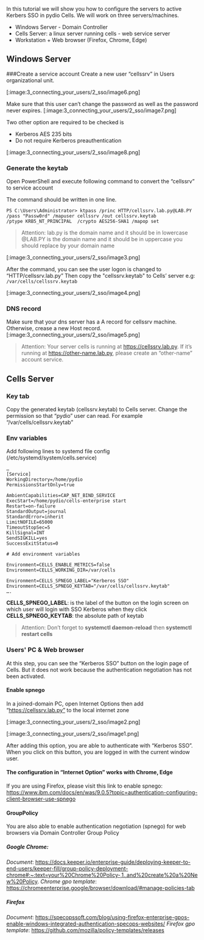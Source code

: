 In this tutorial we will show you how to configure the servers to active Kerbers SSO in pydio Cells.
We will work on three servers/machines.

- Windows Server - Domain Controller
- Cells Server: a linux server running cells - web service server
- Workstation + Web browser (Firefox, Chrome, Edge)

## Windows Server
###Create a service account
Create a new user “cellssrv” in Users organizational unit.

[:image:3_connecting_your_users/2_sso/image6.png]

Make sure that this user can’t change the password as well as the password never expires.
[:image:3_connecting_your_users/2_sso/image7.png]

Two other option are required to be checked is 
- Kerberos AES 235 bits
- Do not require Kerberos preauthentication

[:image:3_connecting_your_users/2_sso/image8.png]

### Generate the keytab
Open PowerShell and execute following command to convert the “cellssrv” to service account

The command should be written in one line.

```
PS C:\Users\Administrator> ktpass /princ HTTP/cellssrv.lab.py@LAB.PY  /pass "Passw0rd" /mapuser cellssrv /out cellssrv.keytab
/ptype KRB5_NT_PRINCIPAL  /crypto AES256-SHA1 /mapop set
```


>Attention: 
lab.py is the domain name and it should be in lowercase
@LAB.PY is the domain name and it should be in uppercase
you should replace by your domain name

[:image:3_connecting_your_users/2_sso/image3.png]

After the command, you can see the user logon is changed to “HTTP/cellssrv.lab.py”
Then copy the "cellssrv.keytab" to Cells’ server e.g: `/var/cells/cellssrv.keytab`


[:image:3_connecting_your_users/2_sso/image4.png]
### DNS record
Make sure that your dns server has a A record for cellssrv machine. Otherwise, crease a new Host record.
[:image:3_connecting_your_users/2_sso/image5.png]

>Attention: Your server cells is running at https://cellssrv.lab.py. If it’s running at https://other-name.lab.py, please create an “other-name” account service.

## Cells Server
### Key tab
Copy the generated keytab (cellssrv.keytab) to Cells server. Change the permission so that “pydio” user can read. For example “/var/cells/cellssrv.keytab”
### Env variables
Add following lines to systemd file config (/etc/systemd/system/cells.service)

```
…
[Service]
WorkingDirectory=/home/pydio
PermissionsStartOnly=true

AmbientCapabilities=CAP_NET_BIND_SERVICE
ExecStart=/home/pydio/cells-enterprise start
Restart=on-failure
StandardOutput=journal
StandardError=inherit
LimitNOFILE=65000
TimeoutStopSec=5
KillSignal=INT
SendSIGKILL=yes
SuccessExitStatus=0

# Add environment variables

Environment=CELLS_ENABLE_METRICS=false
Environment=CELLS_WORKING_DIR=/var/cells

Environment=CELLS_SPNEGO_LABEL="Kerberos SSO"
Environment=CELLS_SPNEGO_KEYTAB="/var/cells/cellssrv.keytab"
….
```

**CELLS_SPNEGO_LABEL**: is the label of the button on the login screen on which user will login with SSO Kerberos when they click
**CELLS_SPNEGO_KEYTAB**: the absolute path of keytab

>Attention: Don’t forget to **systemctl daemon-reload** then **systemctl restart cells**

### Users' PC & Web browser
At this step, you can see the “Kerberos SSO” button on the login page of Cells. But it does not work because the authentication negotiation has not been activated.
#### Enable spnego 
In a joined-domain PC, open Internet Options then add “https://cellssrv.lab.py” to the local internet zone

[:image:3_connecting_your_users/2_sso/image2.png]

[:image:3_connecting_your_users/2_sso/image1.png]

After adding this option, you are able to authenticate with “Kerberos SSO”. When you click on this button, you are logged in with the current window user.

#### The configuration in “Internet Option” works with Chrome, Edge
If you are using Firefox, please visit this link to enable spnego: https://www.ibm.com/docs/en/was/9.0.5?topic=authentication-configuring-client-browser-use-spnego

#### GroupPolicy
You are also able to enable authentication negotiation (spnego) for web browsers via Domain Controller Group Policy

##### Google Chrome: 
*Document*: https://docs.keeper.io/enterprise-guide/deploying-keeper-to-end-users/keeper-fill/group-policy-deployment-chrome#:~:text=your%20Chrome%20Policy-,1.,and%20create%20a%20New%20Policy.
*Chrome gpo template*: https://chromeenterprise.google/browser/download/#manage-policies-tab

##### Firefox 
*Document*: https://specopssoft.com/blog/using-firefox-enterprise-gpos-enable-windows-integrated-authentication-specops-websites/
*Firefox gpo template*: https://github.com/mozilla/policy-templates/releases
